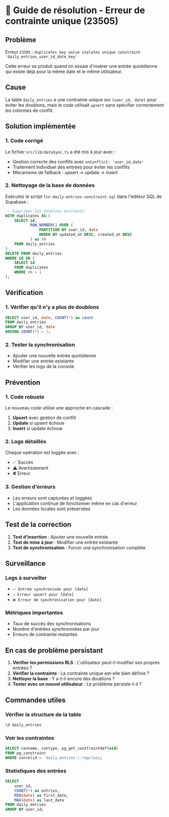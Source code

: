 # 🔧 Guide de résolution - Erreur de contrainte unique (23505)

## Problème
Erreur `23505` : `duplicates key value violates unique constraint 'daily_entries_user_id_date_key'`

Cette erreur se produit quand on essaie d'insérer une entrée quotidienne qui existe déjà pour la même date et le même utilisateur.

## Cause
La table `daily_entries` a une contrainte unique sur `(user_id, date)` pour éviter les doublons, mais le code utilisait `upsert` sans spécifier correctement les colonnes de conflit.

## Solution implémentée

### 1. Code corrigé
Le fichier `src/lib/dataSync.ts` a été mis à jour avec :
- Gestion correcte des conflits avec `onConflict: 'user_id,date'`
- Traitement individuel des entrées pour éviter les conflits
- Mécanisme de fallback : upsert → update → insert

### 2. Nettoyage de la base de données
Exécutez le script `fix-daily-entries-constraint.sql` dans l'éditeur SQL de Supabase :

```sql
-- Supprimer les doublons existants
WITH duplicates AS (
    SELECT id,
           ROW_NUMBER() OVER (
               PARTITION BY user_id, date 
               ORDER BY updated_at DESC, created_at DESC
           ) as rn
    FROM daily_entries
)
DELETE FROM daily_entries 
WHERE id IN (
    SELECT id 
    FROM duplicates 
    WHERE rn > 1
);
```

## Vérification

### 1. Vérifier qu'il n'y a plus de doublons
```sql
SELECT user_id, date, COUNT(*) as count
FROM daily_entries 
GROUP BY user_id, date 
HAVING COUNT(*) > 1;
```

### 2. Tester la synchronisation
- Ajouter une nouvelle entrée quotidienne
- Modifier une entrée existante
- Vérifier les logs de la console

## Prévention

### 1. Code robuste
Le nouveau code utilise une approche en cascade :
1. **Upsert** avec gestion de conflit
2. **Update** si upsert échoue
3. **Insert** si update échoue

### 2. Logs détaillés
Chaque opération est loggée avec :
- ✅ Succès
- ⚠️ Avertissement
- ❌ Erreur

### 3. Gestion d'erreurs
- Les erreurs sont capturées et loggées
- L'application continue de fonctionner même en cas d'erreur
- Les données locales sont préservées

## Test de la correction

1. **Test d'insertion** : Ajouter une nouvelle entrée
2. **Test de mise à jour** : Modifier une entrée existante
3. **Test de synchronisation** : Forcer une synchronisation complète

## Surveillance

### Logs à surveiller
- `✅ Entrée synchronisée pour [date]`
- `⚠️ Erreur upsert pour [date]`
- `❌ Erreur de synchronisation pour [date]`

### Métriques importantes
- Taux de succès des synchronisations
- Nombre d'entrées synchronisées par jour
- Erreurs de contrainte restantes

## En cas de problème persistant

1. **Vérifier les permissions RLS** : L'utilisateur peut-il modifier ses propres entrées ?
2. **Vérifier la contrainte** : La contrainte unique est-elle bien définie ?
3. **Nettoyer la base** : Y a-t-il encore des doublons ?
4. **Tester avec un nouvel utilisateur** : Le problème persiste-t-il ?

## Commandes utiles

### Vérifier la structure de la table
```sql
\d daily_entries
```

### Voir les contraintes
```sql
SELECT conname, contype, pg_get_constraintdef(oid) 
FROM pg_constraint 
WHERE conrelid = 'daily_entries'::regclass;
```

### Statistiques des entrées
```sql
SELECT 
    user_id,
    COUNT(*) as entries,
    MIN(date) as first_date,
    MAX(date) as last_date
FROM daily_entries 
GROUP BY user_id;
```
